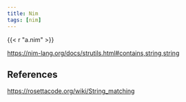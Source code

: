 ```yaml
---
title: Nim
tags: [nim]
---
```


{{< r "a.nim" >}}

<https://nim-lang.org/docs/strutils.html#contains,string,string>

## References

<https://rosettacode.org/wiki/String_matching>
